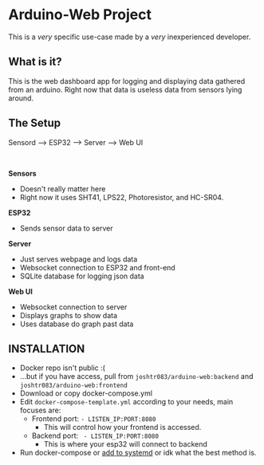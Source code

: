 
# Arduino-Web Project

This is a *very* specific use-case made by a *very* inexperienced developer.

## **What is it?**
This is the web dashboard app for logging and displaying data gathered from an arduino. Right now that data is useless data from sensors lying around. 

## **The Setup**
Sensord --> ESP32 --> Server --> Web UI

<br>
  
**Sensors**  
- Doesn't really matter here
- Right now it uses SHT41, LPS22, Photoresistor, and HC-SR04.


**ESP32**  
- Sends sensor data to server

**Server**  
- Just serves webpage and logs data
- Websocket connection to ESP32 and front-end
- SQLite database for logging json data

**Web UI**  
- Websocket connection to server  
- Displays graphs to show data
- Uses database do graph past data

## **INSTALLATION**
- Docker repo isn't public :(
- ...but if you have access, pull from `joshtr083/arduino-web:backend` and `joshtr083/arduino-web:frontend`
- Download or copy docker-compose.yml
- Edit `docker-compose-template.yml` according to your needs, main focuses are:
    - Frontend port: `- LISTEN_IP:PORT:8080`
        - This will control how your frontend is accessed.
    - Backend port: ` - LISTEN_IP:PORT:8080`
        - This is where your esp32 will connect to backend
- Run docker-compose or [add to systemd](https://lmgtfy2.com/s/b1fZP7) or idk what the best method is.
